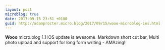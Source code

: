 ```yaml
---
layout: post
microblog: true
date: 2017-09-15 23:51 +0100
guid: http://adamprocter.micro.blog/2017/09/15/wooo-microblog-ios.html
---
```

**Wooo** micro.blog 1.1 iOS update is awesome. Markdown short cut bar, Multi photo upload and support for long form writing -  AMAzing! 
